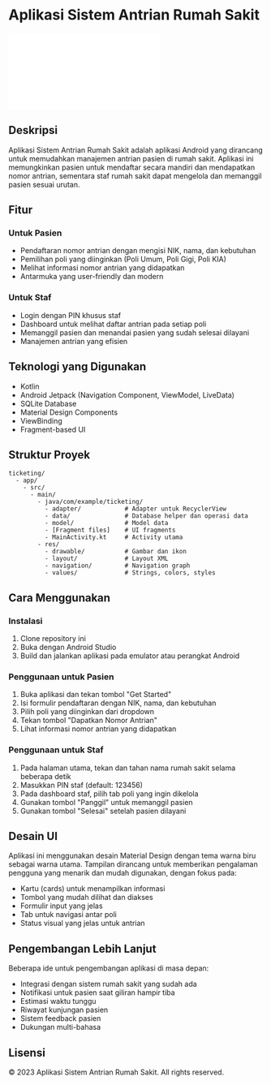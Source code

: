 # Aplikasi Sistem Antrian Rumah Sakit

![Logo Aplikasi](app/src/main/res/drawable/app_logo.xml)

## Deskripsi

Aplikasi Sistem Antrian Rumah Sakit adalah aplikasi Android yang dirancang untuk memudahkan manajemen antrian pasien di rumah sakit. Aplikasi ini memungkinkan pasien untuk mendaftar secara mandiri dan mendapatkan nomor antrian, sementara staf rumah sakit dapat mengelola dan memanggil pasien sesuai urutan.

## Fitur

### Untuk Pasien
- Pendaftaran nomor antrian dengan mengisi NIK, nama, dan kebutuhan
- Pemilihan poli yang diinginkan (Poli Umum, Poli Gigi, Poli KIA)
- Melihat informasi nomor antrian yang didapatkan
- Antarmuka yang user-friendly dan modern

### Untuk Staf
- Login dengan PIN khusus staf
- Dashboard untuk melihat daftar antrian pada setiap poli
- Memanggil pasien dan menandai pasien yang sudah selesai dilayani
- Manajemen antrian yang efisien

## Teknologi yang Digunakan

- Kotlin
- Android Jetpack (Navigation Component, ViewModel, LiveData)
- SQLite Database
- Material Design Components
- ViewBinding
- Fragment-based UI

## Struktur Proyek

```
ticketing/
  - app/
    - src/
      - main/
        - java/com/example/ticketing/
          - adapter/            # Adapter untuk RecyclerView
          - data/               # Database helper dan operasi data
          - model/              # Model data
          - [Fragment files]    # UI fragments
          - MainActivity.kt     # Activity utama
        - res/
          - drawable/           # Gambar dan ikon
          - layout/             # Layout XML
          - navigation/         # Navigation graph
          - values/             # Strings, colors, styles
```

## Cara Menggunakan

### Instalasi
1. Clone repository ini
2. Buka dengan Android Studio
3. Build dan jalankan aplikasi pada emulator atau perangkat Android

### Penggunaan untuk Pasien
1. Buka aplikasi dan tekan tombol "Get Started"
2. Isi formulir pendaftaran dengan NIK, nama, dan kebutuhan
3. Pilih poli yang diinginkan dari dropdown
4. Tekan tombol "Dapatkan Nomor Antrian"
5. Lihat informasi nomor antrian yang didapatkan

### Penggunaan untuk Staf
1. Pada halaman utama, tekan dan tahan nama rumah sakit selama beberapa detik
2. Masukkan PIN staf (default: 123456)
3. Pada dashboard staf, pilih tab poli yang ingin dikelola
4. Gunakan tombol "Panggil" untuk memanggil pasien
5. Gunakan tombol "Selesai" setelah pasien dilayani

## Desain UI

Aplikasi ini menggunakan desain Material Design dengan tema warna biru sebagai warna utama. Tampilan dirancang untuk memberikan pengalaman pengguna yang menarik dan mudah digunakan, dengan fokus pada:

- Kartu (cards) untuk menampilkan informasi
- Tombol yang mudah dilihat dan diakses
- Formulir input yang jelas
- Tab untuk navigasi antar poli
- Status visual yang jelas untuk antrian

## Pengembangan Lebih Lanjut

Beberapa ide untuk pengembangan aplikasi di masa depan:
- Integrasi dengan sistem rumah sakit yang sudah ada
- Notifikasi untuk pasien saat giliran hampir tiba
- Estimasi waktu tunggu
- Riwayat kunjungan pasien
- Sistem feedback pasien
- Dukungan multi-bahasa

## Lisensi

© 2023 Aplikasi Sistem Antrian Rumah Sakit. All rights reserved. 

